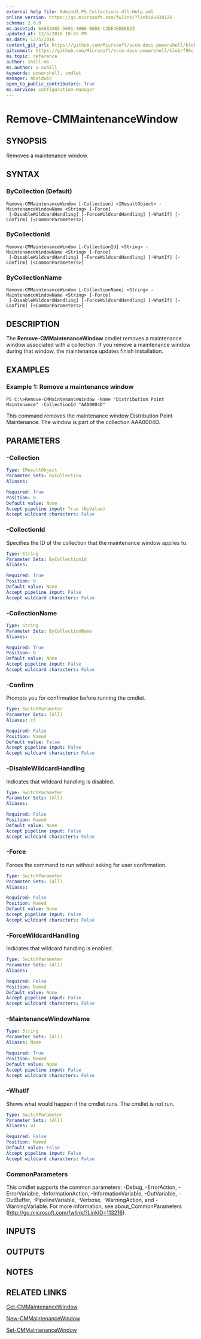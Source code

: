```yaml
---
external help file: AdminUI.PS.Collections.dll-Help.xml
online version: https://go.microsoft.com/fwlink/?linkid=834126
schema: 2.0.0
ms.assetid: 64883A65-5691-40B6-B8DE-C2DE4EDEEB23
updated_at: 12/5/2016 10:55 PM
ms.date: 12/5/2016
content_git_url: https://github.com/Microsoft/sccm-docs-powershell/blob/master/sccm-cmdlets/ConfigurationManager/vlatest/Remove-CMMaintenanceWindow.md
gitcommit: https://github.com/Microsoft/sccm-docs-powershell/blob/f95cf139be40af870257194c70c82183d89f7a0c/sccm-cmdlets/ConfigurationManager/vlatest/Remove-CMMaintenanceWindow.md
ms.topic: reference
author: shill-ms
ms.author: v-suhill
keywords: powershell, cmdlet
manager: mbaldwin
open_to_public_contributors: True
ms.service: configuration-manager
---
```


# Remove-CMMaintenanceWindow

## SYNOPSIS
Removes a maintenance window.

## SYNTAX

### ByCollection (Default)
```
Remove-CMMaintenanceWindow [-Collection] <IResultObject> -MaintenanceWindowName <String> [-Force]
 [-DisableWildcardHandling] [-ForceWildcardHandling] [-WhatIf] [-Confirm] [<CommonParameters>]
```

### ByCollectionId
```
Remove-CMMaintenanceWindow [-CollectionId] <String> -MaintenanceWindowName <String> [-Force]
 [-DisableWildcardHandling] [-ForceWildcardHandling] [-WhatIf] [-Confirm] [<CommonParameters>]
```

### ByCollectionName
```
Remove-CMMaintenanceWindow [-CollectionName] <String> -MaintenanceWindowName <String> [-Force]
 [-DisableWildcardHandling] [-ForceWildcardHandling] [-WhatIf] [-Confirm] [<CommonParameters>]
```

## DESCRIPTION
The **Remove-CMMaintenanceWindow** cmdlet removes a maintenance window associated with a collection.
If you remove a maintenance window during that window, the maintenance updates finish installation.

## EXAMPLES

### Example 1: Remove a maintenance window
```
PS C:\>Remove-CMMaintenanceWindow -Name "Distribution Point Maintenance" -CollectionId "AAA0004D"
```

This command removes the maintenance window Distribution Point Maintenance.
The window is part of the collection AAA0004D.

## PARAMETERS

### -Collection


```yaml
Type: IResultObject
Parameter Sets: ByCollection
Aliases: 

Required: True
Position: 0
Default value: None
Accept pipeline input: True (ByValue)
Accept wildcard characters: False
```

### -CollectionId
Specifies the ID of the collection that the maintenance window applies to.

```yaml
Type: String
Parameter Sets: ByCollectionId
Aliases: 

Required: True
Position: 0
Default value: None
Accept pipeline input: False
Accept wildcard characters: False
```

### -CollectionName


```yaml
Type: String
Parameter Sets: ByCollectionName
Aliases: 

Required: True
Position: 0
Default value: None
Accept pipeline input: False
Accept wildcard characters: False
```

### -Confirm
Prompts you for confirmation before running the cmdlet.

```yaml
Type: SwitchParameter
Parameter Sets: (All)
Aliases: cf

Required: False
Position: Named
Default value: False
Accept pipeline input: False
Accept wildcard characters: False
```

### -DisableWildcardHandling
Indicates that wildcard handling is disabled.

```yaml
Type: SwitchParameter
Parameter Sets: (All)
Aliases: 

Required: False
Position: Named
Default value: None
Accept pipeline input: False
Accept wildcard characters: False
```

### -Force
Forces the command to run without asking for user confirmation.

```yaml
Type: SwitchParameter
Parameter Sets: (All)
Aliases: 

Required: False
Position: Named
Default value: None
Accept pipeline input: False
Accept wildcard characters: False
```

### -ForceWildcardHandling
Indicates that wildcard handling is enabled.

```yaml
Type: SwitchParameter
Parameter Sets: (All)
Aliases: 

Required: False
Position: Named
Default value: None
Accept pipeline input: False
Accept wildcard characters: False
```

### -MaintenanceWindowName


```yaml
Type: String
Parameter Sets: (All)
Aliases: Name

Required: True
Position: Named
Default value: None
Accept pipeline input: False
Accept wildcard characters: False
```

### -WhatIf
Shows what would happen if the cmdlet runs.
The cmdlet is not run.

```yaml
Type: SwitchParameter
Parameter Sets: (All)
Aliases: wi

Required: False
Position: Named
Default value: False
Accept pipeline input: False
Accept wildcard characters: False
```

### CommonParameters
This cmdlet supports the common parameters: -Debug, -ErrorAction, -ErrorVariable, -InformationAction, -InformationVariable, -OutVariable, -OutBuffer, -PipelineVariable, -Verbose, -WarningAction, and -WarningVariable. For more information, see about_CommonParameters (http://go.microsoft.com/fwlink/?LinkID=113216).

## INPUTS

## OUTPUTS

## NOTES

## RELATED LINKS

[Get-CMMaintenanceWindow](xref:ConfigurationManager/vlatest/Get-CMMaintenanceWindow.md)

[New-CMMaintenanceWindow](xref:ConfigurationManager/vlatest/New-CMMaintenanceWindow.md)

[Set-CMMaintenanceWindow](xref:ConfigurationManager/vlatest/Set-CMMaintenanceWindow.md)


